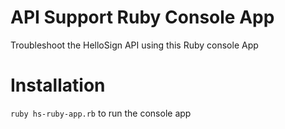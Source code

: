 # API Support Ruby Console App

Troubleshoot the HelloSign API using this Ruby console App

# Installation
`ruby hs-ruby-app.rb` to run the console app
